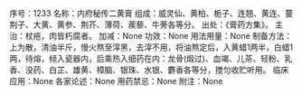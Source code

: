 序号：1233
名称：内府秘传二黄膏
组成：威灵仙、黄柏、栀子、连翘、黄连、蔓荆子、大黄、黄参、荆芥、薄荷、蒺藜、牛蒡各等分。
出处：《膏药方集》。
主治：杖疮，肉皆朽腐者。
加减：None
功效：None
用法用量：None
制备方法：上为散，清油半斤，慢火熬至滓黑，去滓不用，将油熬定后，入黄蜡1两半，白蜡1两，待熔，倾入瓷器内，后乘热入细药在内：龙骨(煅过)、血竭、儿茶、轻粉、乳香、没药、白芷、雄黄、樟脑、银珠、水银、麝香各等分，搅匀收贮听用。
临床应用：None
各家论述：None
用药禁忌：None
附注：None
